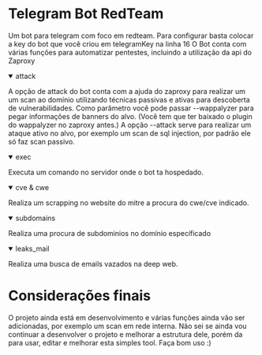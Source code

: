 # Telegram Bot RedTeam

<p>
  Um bot para telegram com foco em redteam.
  Para configurar basta colocar a key do bot que você criou em telegramKey na linha 16
  O Bot conta com várias funções para automatizar pentestes, incluindo a utilização da api do Zaproxy
</p>

<details open>
  <summary>attack</summary>
<p>
  A opção de attack do bot conta com a ajuda do zaproxy para realizar um um scan ao domínio utilizando técnicas passivas e ativas para descoberta de vulnerabilidades.
  Como parâmetro você pode passar --wappalyzer para pegar informações de banners do alvo. (Você tem que ter baixado o plugin do wappalyzer no zaproxy antes.)
  A opção --attack serve para realizar um ataque ativo no alvo, por exemplo um scan de sql injection, por padrão ele só faz scan passivo.
</p>
</details>
<details open>
  <summary>exec</summary>
<p>
  Executa um comando no servidor onde o bot ta hospedado.
</p>
</details>
<details open>
  <summary>cve & cwe</summary>
<p>
  Realiza um scrapping no website do mitre a procura do cwe/cve indicado. 
</p>
</details>
<details open>
  <summary>subdomains</summary>
<p>
  Realiza uma procura de subdominios no domínio específicado
</p>
</details>
<details open>
  <summary>leaks_mail</summary>
<p>
  Realiza uma busca de emails vazados na deep web.
</p>
</details>

# Considerações finais

<p>
  O projeto ainda está em desenvolvimento e várias funções ainda vão ser adicionadas, por exemplo um scan em rede interna.
  Não sei se ainda vou continuar a desenvolver o projeto e melhorar a estrutura dele, porém da para usar, editar e melhorar esta simples tool.
  Faça bom uso :)
</p>
